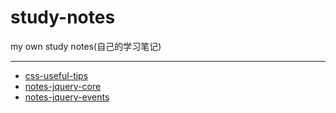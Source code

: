 # study-notes
my own study notes(自己的学习笔记)
***
- [css-useful-tips](https://github.com/buuug7/study-notes#css-useful-tips.md)
- [notes-jquery-core](https://github.com/buuug7/study-notes#notes-jquery.md)
- [notes-jquery-events](https://github.com/buuug7/study-notes#notes-jquery.md)

